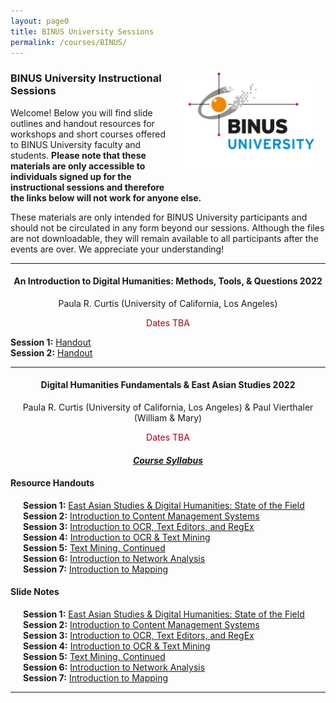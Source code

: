 ```yaml
---
layout: page0
title: BINUS University Sessions
permalink: /courses/BINUS/
---
```


<div style>
<img src="/images/BINUS_page.png" style="float:right;max-width:45%;padding: 10px 10px 10px 15px;">
</div><h3>BINUS University Instructional Sessions</h3><p>
<p></p>
Welcome! Below you will find slide outlines and handout resources for workshops and short courses offered to BINUS University faculty and students. <b>Please note that these materials are only accessible to individuals signed up for the instructional sessions and therefore the links below will not work for anyone else.</b><p></p>

These materials are only intended for BINUS University participants and should not be circulated in any form beyond our sessions. Although the files are not downloadable, they will remain available to all participants after the events are over. We appreciate your understanding!
<p></p>
<hr>
<center>
<h4>An Introduction to Digital Humanities: Methods, Tools, & Questions 2022</h4>
<p></p>
Paula R. Curtis (University of California, Los Angeles)<p></p><font color="#a6001b">Dates TBA</font></center>
<p></p>
<p></p>
<b>Session 1:</b> <a href="/docs/404/">Handout</a><br>
<b>Session 2:</b> <a href="/docs/404/">Handout</a><br>
<p></p>
<p></p>
<hr>
<center><h4>Digital Humanities Fundamentals & East Asian Studies 2022</h4>
<p></p>
Paula R. Curtis (University of California, Los Angeles) & Paul Vierthaler (William & Mary)<p></p><font color="#a6001b">Dates TBA</font></center>
<p></p>
<p></p>
<center><em><h4><a href="/docs/404/">Course Syllabus</a></h4></em></center><p></p>
<p></p>
<h4>Resource Handouts</h4><p></p>

<span style="padding-left: 20px; display:block"><b>Session 1:</b> <a href="/docs/404/">East Asian Studies & Digital Humanities: State of the Field</a><br>
<b>Session 2:</b> <a href="/docs/404/">Introduction to Content Management Systems</a><br>
<b>Session 3:</b> <a href="/docs/404/">Introduction to OCR, Text Editors, and RegEx</a><br>
<b>Session 4:</b> <a href="/docs/404/">Introduction to OCR & Text Mining</a><br>
<b>Session 5:</b> <a href="/docs/404/">Text Mining, Continued</a><br>
<b>Session 6:</b> <a href="/docs/404/">Introduction to Network Analysis</a><br>
<b>Session 7:</b> <a href="/docs/404/">Introduction to Mapping</a><br>
</span>
<p></p>
<p></p>
<h4>Slide Notes</h4><p></p>

<span style="padding-left: 20px; display:block"><b>Session 1:</b> <a href="/docs/404/">East Asian Studies & Digital Humanities: State of the Field</a><br>
<b>Session 2:</b> <a href="/docs/404/">Introduction to Content Management Systems</a><br>
<b>Session 3:</b> <a href="/docs/404/">Introduction to OCR, Text Editors, and RegEx</a><br>
<b>Session 4:</b> <a href="/docs/404/">Introduction to OCR & Text Mining</a><br>
<b>Session 5:</b> <a href="/docs/404/">Text Mining, Continued</a><br>
<b>Session 6:</b> <a href="/docs/404/">Introduction to Network Analysis</a><br>
<b>Session 7:</b> <a href="/docs/404/">Introduction to Mapping</a><br>
</span>
<p></p>
<p></p>
<hr>
<p></p>
